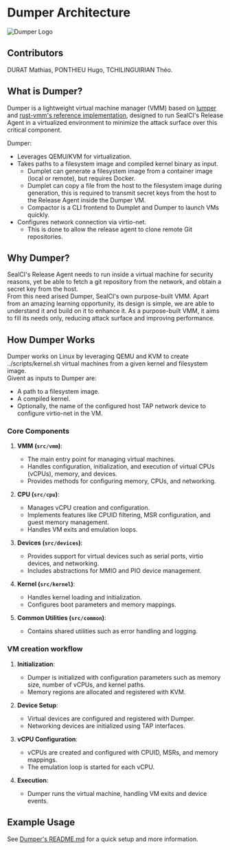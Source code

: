 # Dumper Architecture

![Dumper Logo](./docs/images/DUMPER.png)

## Contributors

DURAT Mathias, PONTHIEU Hugo, TCHILINGUIRIAN Théo.

## What is Dumper?

Dumper is a lightweight virtual machine manager (VMM) based on [lumper](<https://github.com/virt-do/lumper>) and [rust-vmm's reference implementation](<https://github.com/rust-vmm/vmm-reference>), designed to run SealCI's Release Agent in a virtualized environment to minimize the attack surface over this critical component.

Dumper:

- Leverages QEMU/KVM for virtualization.
- Takes paths to a filesystem image and compiled kernel binary as input.
  - Dumplet can generate a filesystem image from a container image (local or remote), but requires Docker.
  - Dumplet can copy a file from the host to the filesystem image during generation, this is required to transmit secret keys from the host to the Release Agent inside the Dumper VM.
  - Compactor is a CLI frontend to Dumplet and Dumper to launch VMs quickly.
- Configures network connection via virtio-net.
  - This is done to allow the release agent to clone remote Git repositories.

## Why Dumper?

SealCI's Release Agent needs to run inside a virtual machine for security reasons, yet be able to fetch a git repository from the network, and obtain a secret key from the host.  
From this need arised Dumper, SealCI's own purpose-built VMM. Apart from an amazing learning opportunity, its design is simple, we are able to understand it and build on it to enhance it. As a purpose-built VMM, it aims to fill its needs only, reducing attack surface and improving performance.

## How Dumper Works

Dumper works on Linux by leveraging QEMU and KVM to create ../scripts/kernel.sh
virtual machines from a given kernel and filesystem image.  
Givent as inputs to Dumper are:

- A path to a filesystem image.
- A compiled kernel.
- Optionally, the name of the configured host TAP network device to configure virtio-net in the VM.

### Core Components

1. **VMM (`src/vmm`)**:
   - The main entry point for managing virtual machines.
   - Handles configuration, initialization, and execution of virtual CPUs (vCPUs), memory, and devices.
   - Provides methods for configuring memory, CPUs, and networking.

2. **CPU (`src/cpu`)**:
   - Manages vCPU creation and configuration.
   - Implements features like CPUID filtering, MSR configuration, and guest memory management.
   - Handles VM exits and emulation loops.

3. **Devices (`src/devices`)**:
   - Provides support for virtual devices such as serial ports, virtio devices, and networking.
   - Includes abstractions for MMIO and PIO device management.

4. **Kernel (`src/kernel`)**:
   - Handles kernel loading and initialization.
   - Configures boot parameters and memory mappings.

5. **Common Utilities (`src/common`)**:
   - Contains shared utilities such as error handling and logging.

### VM creation workflow

1. **Initialization**:
   - Dumper is initialized with configuration parameters such as memory size, number of vCPUs, and kernel paths.
   - Memory regions are allocated and registered with KVM.

2. **Device Setup**:
   - Virtual devices are configured and registered with Dumper.
   - Networking devices are initialized using TAP interfaces.

3. **vCPU Configuration**:
   - vCPUs are created and configured with CPUID, MSRs, and memory mappings.
   - The emulation loop is started for each vCPU.

4. **Execution**:
   - Dumper runs the virtual machine, handling VM exits and device events.

## Example Usage

See [Dumper's README.md](<../../dumper/README.md>) for a quick setup and more information.
